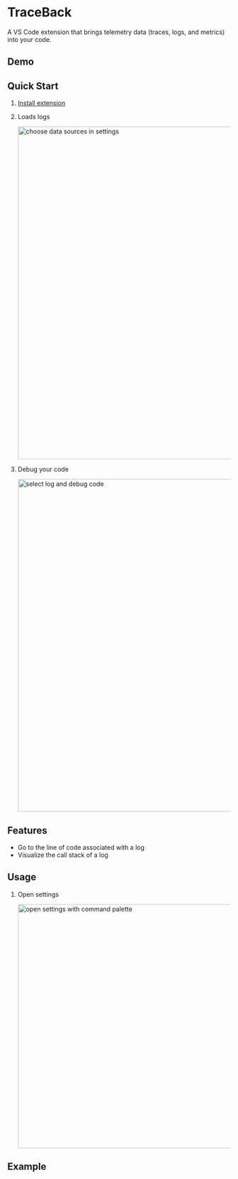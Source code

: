 # TraceBack

A VS Code extension that brings telemetry data (traces, logs, and metrics) into your code.

## Demo

## Quick Start

1. [Install extension](https://marketplace.visualstudio.com/items/?itemName=hyperdrive-eng.traceback)

1. Loads logs

    <img width="750" alt="choose data sources in settings" src="https://github.com/user-attachments/assets/94e2e749-0f66-4b9d-8bc9-40f71795022d" />

1. Debug your code

    <img width="750" alt="select log and debug code" src="https://github.com/user-attachments/assets/9e5c942c-6d40-48ac-8d14-d94ac49c4f6c">


## Features

- Go to the line of code associated with a log
- Visualize the call stack of a log

## Usage

1. Open settings

   <img width="550" alt="open settings with command palette" src="https://github.com/user-attachments/assets/a25c776d-adc7-4f57-9f69-5c1ec2ff9cc0">

## Example 
